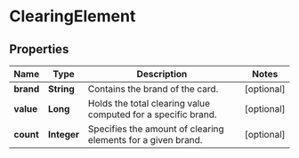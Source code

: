 

# ClearingElement

## Properties

Name | Type | Description | Notes
------------ | ------------- | ------------- | -------------
**brand** | **String** | Contains the brand of the card. |  [optional]
**value** | **Long** | Holds the total clearing value computed for a specific brand. |  [optional]
**count** | **Integer** | Specifies the amount of clearing elements for a given brand. |  [optional]



